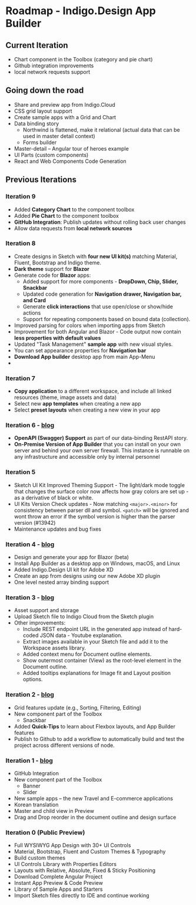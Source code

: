 # Roadmap - Indigo.Design App Builder
## Current Iteration
- Chart component in the Toolbox (category and pie chart)
- Github integration improvements
- local network requests support

## Going down the road
- Share and preview app from Indigo.Cloud
- CSS grid layout support
- Create sample apps with a Grid and Chart
- Data binding story
    - Northwind is flattened, make it relational (actual data that can be used in master detail context)
    - Forms builder
- Master-detail – Angular tour of heroes example
- UI Parts (custom components)
- React and Web Components Code Generation

## Previous Iterations
### Iteration 9
- Added **Category Chart** to the component toolbox
- Added **Pie Chart** to the component toolbox
- **GitHub Integration**: Publish updates without rolling back user changes
- Allow data requests from **local network sources**

### Iteration 8
- Create designs in Sketch with **four new UI kit(s)** matching Material, Fluent, Bootstrap and Indigo theme.
- **Dark theme** support for **Blazor**
- Generate code for **Blazor** apps:
  - Added support for more components - **DropDown, Chip, Slider, Snackbar**
  - Updated code generation for **Navigation drawer, Navigation bar, and Card**
  - Generate **click interactions** that use open/close or show/hide actions
  - Support for repeating components based on bound data (collection).
- Improved parsing for colors when importing apps from Sketch
- Improvement for both Angular and Blazor - Code output now contain **less properties with default values**
- Updated "Task Management" **sample app** with new visual styles.
- You can set appearance properties for **Navigation bar**
- **Download App builder** desktop app from main App-Menu
- 
### Iteration 7
- **Copy application** to a different workspace, and include all linked resources (theme, image assets and data)
- Select new **app templates** when creating a new app
- Select **preset layouts** when creating a new view in your app

### Iteration 6 - [blog](https://www.infragistics.com/community/blogs/b/infragistics/posts/app-builder-release-with-swagger-support-and-more)
- **OpenAPI (Swagger) Support** as part of our data-binding RestAPI story.
- **On-Premise Version of App Builder** that you can install on your own server and behind your own server firewall. This instance is runnable on any infrastructure and accessible only by internal personnel

### Iteration 5
- Sketch UI Kit Improved Theming Support - The light/dark mode toggle that changes the surface color now affects how gray colors are set up - as a derivative of black or white.
- UI Kits Version Check updates - Now matching `<major>.<minor>` for consistency between parser dll and symbol. `<patch>` will be ignored and wont throw an error if the symbol version is higher than the parser version (#13942)
- Maintenance updates and bug fixes

### Iteration 4 - [blog](https://www.infragistics.com/community/blogs/b/jason_beres/posts/app-builder-release-with-blazor-desktop-app-and-more)
- Design and generate your app for Blazor (beta)
- Install App Builder as a desktop app on Windows, macOS, and Linux
- Added Indigo.Design UI kit for Adobe XD
- Create an app from designs using our new Adobe XD plugin
- One level nested array binding support

### Iteration 3 - [blog](https://www.infragistics.com/community/blogs/b/jason_beres/posts/indigo-design-app-builder-october-release-with-assets-support) 
- Asset support and storage
- Upload Sketch file to Indigo Cloud from the Sketch plugin
- Other improvements:
  - Include REST endpoint URL in the generated app instead of hard-coded JSON data - Youtube explanation.
  - Extract images available in your Sketch file and add it to the Workspace assets library.
  - Added context menu for Document outline elements.
  - Show outermost container (View) as the root-level element in the Document outline.
  - Added tooltips explanations for Image fit and Layout position options.

### Iteration 2 - [blog](https://www.infragistics.com/community/blogs/b/infragistics/posts/indigo-design-app-builder-september-release)
- Grid features update (e.g., Sorting, Filtering, Editing)
- New component part of the Toolbox
    - Snackbar
- Added **Quick-Tips** to learn about Flexbox layouts, and App Builder features
- Publish to Github to add a workflow to automatically build and test the project across different versions of node.

### Iteration 1 - [blog](https://www.infragistics.com/community/blogs/b/infragistics/posts/indigo-design-app-builder-july-release)
- GitHub Integration
- New component part of the Toolbox
    - Banner
    - Slider
- New sample apps – the new Travel and E-commerce applications 
- Korean translation
- Master and child view in Preview
- Drag and Drop reorder in the document outline and design surface

### Iteration 0 (Public Preview)
- Full WYSIWYG App Design with 30+ UI Controls
- Material, Bootstrap, Fluent and Custom Themes & Typography
- Build custom themes
- UI Controls Library with Properties Editors
- Layouts with Relative, Absolute, Fixed & Sticky Positioning
- Download Complete Angular Project
- Instant App Preview & Code Preview
- Library of Sample Apps and Starters
- Import Sketch files directly to IDE and continue working 
